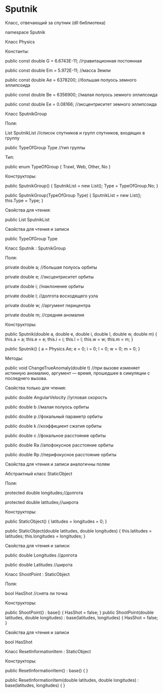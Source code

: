 # Sputnik
Класс, отвечающий за спутник (dll библиотека)

namespace Sputnik

Класс Physics

Константы:

public const double G = 6.6743E-11; //гравитационная постоянная

public const double Em = 5.972E-11;  //масса Земли

public const double Ae = 6378200;   //большая полуось земного эллипсоида

public const double Be = 6356900;   //малая полуось земного эллипсоида

public const double Ee = 0.08166;   //эксцентриситет земного эллипсоида

Класс SputnikGroup

Поля:

List<SputnikGroup> SputnikList //список спутников и групп спутников, входящих в группу
  
public TypeOfGroup Type //тип группы

Тип:

public enum TypeOfGroup { Trawl, Web, Other, No }

Конструкторы:

public SputnikGroup()
{
    SputnikList = new List<SputnikGroup>();
    Type = TypeOfGroup.No;
}
  
public SputnikGroup(TypeOfGroup Type)
{
    SputnikList = new List<SputnikGroup>();
    this.Type = Type;
}
  
Свойства для чтения:

public List<SputnikGroup> SputnikList
  
Свойства для чтения и записи

public TypeOfGroup Type

Класс Sputnik : SputnikGroup

Поля:

private double a; //большая полуось орбиты

private double e; //эксцентриситет орбиты

private double i; //наклонение орбиты

private double l; //долгота восходящего узла

private double w; //аргумент перицентра

private double m; //средняя аномалия

Конструкторы:

public Sputnik(double a, double e, double i, double l, double w, double m)
{
    this.a = a;
    this.e = e;
    this.i = i;
    this.l = l;
    this.w = w;
    this.m = m;
}

public Sputnik()
{
    a = Physics.Ae;
    e = 0;
    i = 0;
    l = 0;
    w = 0;
    m = 0;
}

Методы:

public void ChangeTrueAnomaly(double t) //при вызове изменяет истинную аномалию, аргумент — время, прошедшее в симуляции с последнего вызова.

Свойства только для чтения:

public double AngularVelocity //угловая скорость

public double b //малая полуось орбиты

public double p //фокальный параметр орбиты

public double k //коэффициент сжатия орбиты

public double c //фокальное расстояние орбиты

public double Ra //апофокусное расстояние орбиты

public double Rp //перифокусное расстояние орбиты

Свойства для чтения и записи аналогичны полям

Абстрактный класс StaticObject

Поля:

protected double longitudes;//долгота

protected double latitudes;//широта

Конструкторы:

public StaticObject()
{
    latitudes = longitudes = 0;
}

public StaticObject(double latitudes, double longitudes)
{
    this.latitudes = latitudes;
    this.longitudes = longitudes;
}

Свойства для чтения и записи:

public double Longitudes //долгота

public double Latitudes //широта

Класс ShootPoint : StaticObject

Поля:

bool HasShot //снята ли точка

Конструкторы:

public ShootPoint() : base()
{
    HasShot = false;
}
public ShootPoint(double latitudes, double longitudes) : base(latitudes, longitudes)
{
    HasShot = false;
}

Свойства для чтения и записи

bool HasShot

Класс ResetInformationItem : StaticObject

Конструкторы:

public ResetInformationItem() : base() { }

public ResetInformationItem(double latitudes, double longitudes) : base(latitudes, longitudes) { }
